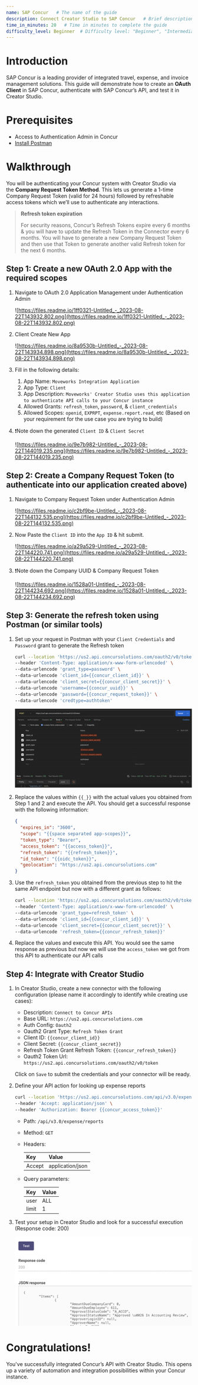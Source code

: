 ```yaml
---
name: SAP Concur   # The name of the guide
description: Connect Creator Studio to SAP Concur   # Brief description of the guide
time_in_minutes: 20   # Time in minutes to complete the guide
difficulty_level: Beginner  # Difficulty level: "Beginner", "Intermediate", or "Advanced"
---
```



# **Introduction**

SAP Concur is a leading provider of integrated travel, expense, and invoice management solutions. This guide will demonstrate how to create an **OAuth Client** in SAP Concur, authenticate with SAP Concur’s API, and test it in Creator Studio.

# **Prerequisites**

- Access to Authentication Admin in Concur
- [Install Postman](https://www.postman.com/downloads/)

# Walkthrough

You will be authenticating your Concur system with Creator Studio via the **Company Request Token Method**. This lets us generate a 1-time Company Request Token (valid for 24 hours) followed by refreshable access tokens which we’ll use to authenticate any interactions.

> **Refresh token expiration**
> 
> 
> For security reasons, Concur’s Refresh Tokens expire every 6 months & you will have to update the Refresh Token in the Connector every 6 months. You will have to generate a new Company Request Token and then use that Token to generate another valid Refresh token for the next 6 months.
> 

## **Step 1: Create a new OAuth 2.0 App with the required scopes**

1. Navigate to OAuth 2.0 Application Management under Authentication Admin
    
    ![https://files.readme.io/1ff0321-Untitled_-_2023-08-22T143932.802.png](https://files.readme.io/1ff0321-Untitled_-_2023-08-22T143932.802.png)
    
2. Client Create New App
    
    ![https://files.readme.io/8a9530b-Untitled_-_2023-08-22T143934.898.png](https://files.readme.io/8a9530b-Untitled_-_2023-08-22T143934.898.png)
    
3. Fill in the following details:
    1. App Name: `Moveworks Integration Application`
    2. App Type: `Client`
    3. App Description: `Moveworks' Creator Studio uses this application to authenticate API calls to your Concur instance`
    4. Allowed Grants: `refresh_token`, `password`, & `client_credentials`
    5. Allowed Scopes: `openid`, `EXPRPT`, `expense.report.read`, etc (Based on your requirement for the use case you are trying to build)
4. ❗Note down the generated `Client ID` & `Client Secret`
    
    ![https://files.readme.io/9e7b982-Untitled_-_2023-08-22T144019.235.png](https://files.readme.io/9e7b982-Untitled_-_2023-08-22T144019.235.png)
    

## **Step 2: Create a Company Request Token (to authenticate into our application created above)**

1. Navigate to Company Request Token under Authentication Admin
    
    ![https://files.readme.io/c2bf9be-Untitled_-_2023-08-22T144132.535.png](https://files.readme.io/c2bf9be-Untitled_-_2023-08-22T144132.535.png)
    
2. Now Paste the `Client ID` into the `App ID` & hit submit.
    
    ![https://files.readme.io/a29a529-Untitled_-_2023-08-22T144220.741.png](https://files.readme.io/a29a529-Untitled_-_2023-08-22T144220.741.png)
    
3. ❗Note down the Company UUID & Company Request Token
    
    ![https://files.readme.io/1528a01-Untitled_-_2023-08-22T144234.692.png](https://files.readme.io/1528a01-Untitled_-_2023-08-22T144234.692.png)
    

## **Step 3: Generate the refresh token using Postman (or similar tools)**

1. Set up your request in Postman with your `Client Credentials` and `Password` grant to generate the Refresh token
    
    ```bash
    curl --location 'https://us2.api.concursolutions.com/oauth2/v0/token' \
    --header 'Content-Type: application/x-www-form-urlencoded' \
    --data-urlencode 'grant_type=password' \
    --data-urlencode 'client_id={{concur_client_id}}' \
    --data-urlencode 'client_secret={{concur_client_secret}}' \
    --data-urlencode 'username={{concur_uuid}}' \
    --data-urlencode 'password={{concur_request_token}}' \
    --data-urlencode 'credtype=authtoken'
    ```
    
    ![Untitled](Authentication%20Tutorial%20SAP%20Concur%20e3dd2cd5964a448fa351c31b5d30c23d/Untitled.png)
    
2. Replace the values within `{{_}}` with the actual values you obtained from Step 1 and 2 and execute the API. You should get a successful response with the following information:
    
    ```json
    {
      "expires_in": "3600",
      "scope": "{{space separated app-scopes}}",
      "token_type": "Bearer",
      "access_token": "{{access_token}}",
      "refresh_token": "{{refresh_token}}",
      "id_token": "{{oidc_token}}",
      "geolocation": "https://us2.api.concursolutions.com"
    }
    ```
    
3. Use the `refresh_token` you obtained from the previous step to hit the same API endpoint but now with a different grant as follows:
    
    ```bash
    curl --location 'https://us2.api.concursolutions.com/oauth2/v0/token' \
    --header 'Content-Type: application/x-www-form-urlencoded' \
    --data-urlencode 'grant_type=refresh_token' \
    --data-urlencode 'client_id={{concur_client_id}}' \
    --data-urlencode 'client_secret={{concur_client_secret}}' \
    --data-urlencode 'refresh_token={{concur_refresh_token}}'
    ```
    
4. Replace the values and execute this API. You would see the same response as previous but now we will use the `access_token` we got from this API to authenticate our API calls

## **Step 4: Integrate with Creator Studio**

1. In Creator Studio, create a new connector with the following configuration (please name it accordingly to identify while creating use cases):
    - Description: `Connect to Concur APIs`
    - Base URL: `https://us2.api.concursolutions.com`
    - Auth Config: `Oauth2`
    - Oauth2 Grant Type: `Refresh Token Grant`
    - Client ID: `{{concur_client_id}}`
    - Client Secret: `{{concur_client_secret}}`
    - Refresh Token Grant Refresh Token: `{{concur_refresh_token}}`
    - Oauth2 Token Url: `https://us2.api.concursolutions.com/oauth2/v0/token`
    
    Click on `Save` to submit the credentials and your connector will be ready.
    
2. Define your API action for looking up expense reports
    
    ```bash
    curl --location 'https://us2.api.concursolutions.com/api/v3.0/expense/reports?user=ALL&limit=1' \
    --header 'Accept: application/json' \
    --header 'Authorization: Bearer {{concur_access_token}}'
    ```
    
    - Path: `/api/v3.0/expense/reports`
    - Method: `GET`
    - Headers:
        
        
        | Key | Value |
        | --- | --- |
        | Accept | application/json |
    - Query parameters:
        
        
        | Key | Value |
        | --- | --- |
        | user | ALL |
        | limit | 1 |
3. Test your setup in Creator Studio and look for a successful execution (Response code: 200)
    
    ![Untitled](Authentication%20Tutorial%20SAP%20Concur%20e3dd2cd5964a448fa351c31b5d30c23d/Untitled%201.png)
    

# **Congratulations!**

You've successfully integrated Concur’s API with Creator Studio. This opens up a variety of automation and integration possibilities within your Concur instance.